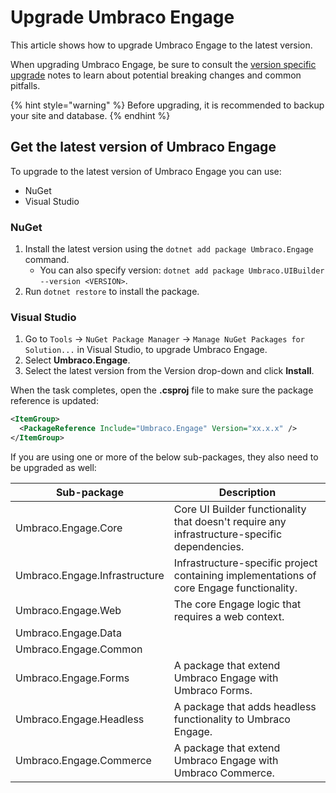 # Upgrade Umbraco Engage

This article shows how to upgrade Umbraco Engage to the latest version.

When upgrading Umbraco Engage, be sure to consult the [version specific upgrade](version-specific-upgrade-notes.md) notes to learn about potential breaking changes and common pitfalls.

{% hint style="warning" %}
Before upgrading, it is recommended to backup your site and database.
{% endhint %}

## Get the latest version of Umbraco Engage

To upgrade to the latest version of Umbraco Engage you can use:

* NuGet
* Visual Studio

### NuGet

1. Install the latest version using the `dotnet add package Umbraco.Engage` command.
    * You can also specify version: `dotnet add package Umbraco.UIBuilder --version <VERSION>`.
2. Run `dotnet restore` to install the package.

### Visual Studio

1. Go to `Tools` -> `NuGet Package Manager` -> `Manage NuGet Packages for Solution...` in Visual Studio, to upgrade Umbraco Engage.
2. Select **Umbraco.Engage**.
3. Select the latest version from the Version drop-down and click **Install**.

When the task completes, open the **.csproj** file to make sure the package reference is updated:

```xml
<ItemGroup>
  <PackageReference Include="Umbraco.Engage" Version="xx.x.x" />
</ItemGroup>
```

If you are using one or more of the below sub-packages, they also need to be upgraded as well:

| Sub-package | Description |
| -- | -- |
| Umbraco.Engage.Core | Core UI Builder functionality that doesn't require any infrastructure-specific dependencies. |
| Umbraco.Engage.Infrastructure | Infrastructure-specific project containing implementations of core Engage functionality. |
| Umbraco.Engage.Web | The core Engage logic that requires a web context. |
| Umbraco.Engage.Data | |
| Umbraco.Engage.Common | |
| Umbraco.Engage.Forms | A package that extend Umbraco Engage with Umbraco Forms. |
| Umbraco.Engage.Headless | A package that adds headless functionality to Umbraco Engage. |
| Umbraco.Engage.Commerce | A package that extend Umbraco Engage with Umbraco Commerce. |
